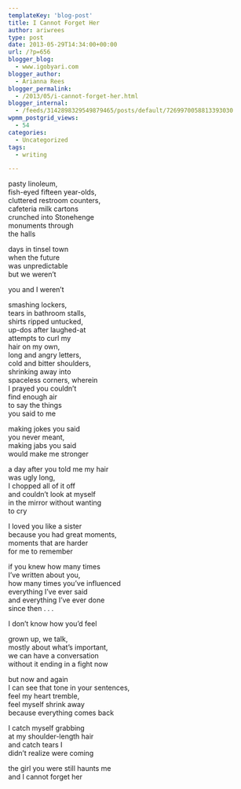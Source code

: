 ```yaml
---
templateKey: 'blog-post'
title: I Cannot Forget Her
author: ariwrees
type: post
date: 2013-05-29T14:34:00+00:00
url: /?p=656
blogger_blog:
  - www.igobyari.com
blogger_author:
  - Arianna Rees
blogger_permalink:
  - /2013/05/i-cannot-forget-her.html
blogger_internal:
  - /feeds/3142898329549879465/posts/default/7269970058813393030
wpmm_postgrid_views:
  - 54
categories:
  - Uncategorized
tags:
  - writing

---
```

<div dir="ltr" style="text-align: left;">
  pasty linoleum,<br />fish-eyed fifteen year-olds,<br />cluttered restroom counters,<br />cafeteria milk cartons<br />crunched into Stonehenge<br />monuments through<br />the halls</p> 
  
  <p>
    days in tinsel town<br />when the future<br />was unpredictable<br />but we weren&#8217;t
  </p>
  
  <p>
    you and I weren&#8217;t
  </p>
  
  <p>
    smashing lockers,<br />tears in bathroom stalls,<br />shirts ripped untucked,<br />up-dos after laughed-at<br />attempts to curl my<br />hair on my own,<br />long and angry letters,<br />cold and bitter shoulders,<br />shrinking away into<br />spaceless corners, wherein<br />I prayed you couldn&#8217;t<br />find enough air<br />to say the things<br />you said to me
  </p>
  
  <p>
    making jokes you said<br />you never meant,<br />making jabs you said<br />would make me stronger
  </p>
  
  <p>
    a day after you told me my hair<br />was ugly long,<br />I chopped all of it off<br />and couldn&#8217;t look at myself<br />in the mirror without wanting<br />to cry
  </p>
  
  <p>
    I loved you like a sister<br />because you had great moments,<br />moments that are harder<br />for me to remember
  </p>
  
  <p>
    if you knew how many times<br />I&#8217;ve written about you,<br />how many times you&#8217;ve influenced<br />everything I&#8217;ve ever said<br />and everything I&#8217;ve ever done<br />since then . . .
  </p>
  
  <p>
    I don&#8217;t know how you&#8217;d feel
  </p>
  
  <p>
    grown up, we talk,<br />mostly about what&#8217;s important,<br />we can have a conversation<br />without it ending in a fight now
  </p>
  
  <p>
    but now and again<br />I can see that tone in your sentences,<br />feel my heart tremble,<br />feel myself shrink away<br />because everything comes back
  </p>
  
  <p>
    I catch myself grabbing<br />at my shoulder-length hair<br />and catch tears I<br />didn&#8217;t realize were coming
  </p>
  
  <p>
    the girl you were still haunts me<br />and I cannot forget her</div>